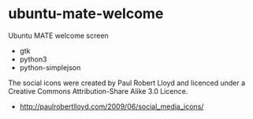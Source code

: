 # ubuntu-mate-welcome

Ubuntu MATE welcome screen

  * gtk
  * python3
  * python-simplejson

The social icons were created by Paul Robert Lloyd and licenced
under a Creative Commons Attribution-Share Alike 3.0 Licence.

  * http://paulrobertlloyd.com/2009/06/social_media_icons/
